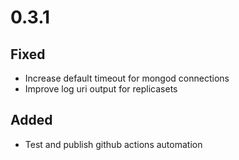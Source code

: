# 0.3.1
## Fixed
- Increase default timeout for mongod connections
- Improve log uri output for replicasets
## Added
- Test and publish github actions automation
